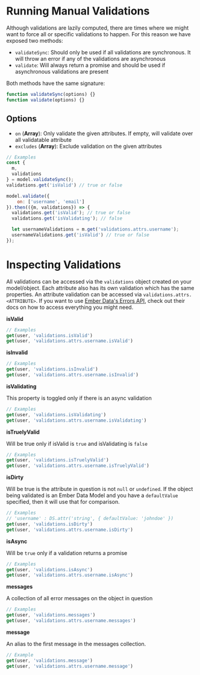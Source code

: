 # Running Manual Validations
Although validations are lazily computed, there are times where we might want to force all or specific validations to happen. For this reason we have exposed two methods:

* `validateSync`: Should only be used if all validations are synchronous. It will throw an error if any of the validations are asynchronous
* `validate`: Will always return a promise and should be used if asynchronous validations are present

Both methods have the same signature:
```javascript
function validateSync(options) {}
function validate(options) {}
```

## Options
* `on` (**Array**): Only validate the given attributes. If empty, will validate over all validatable attribute
* `excludes` (**Array**): Exclude validation on the given attributes

```javascript
// Examples
const {
  m,
  validations
} = model.validateSync();
validations.get('isValid') // true or false

model.validate({
    on: ['username', 'email']
}).then(({m, validations}) => {
  validations.get('isValid'); // true or false
  validations.get('isValidating'); // false

  let usernameValidations = m.get('validations.attrs.username');
  usernameValidations.get('isValid') // true or false
});
```

# Inspecting Validations
All validations can be accessed via the `validations` object created on your model/object. Each attribute also has its own validation which has the same properties. An attribute validation can be accessed via `validations.attrs.<ATTRIBUTE>`. If you want to use [Ember Data's Errors API](http://emberjs.com/api/data/classes/DS.Errors.html), check out their docs on how to access everything you might need.   

**isValid**
```javascript
// Examples
get(user, 'validations.isValid')
get(user, 'validations.attrs.username.isValid')
```

**isInvalid**
```javascript
// Examples
get(user, 'validations.isInvalid')
get(user, 'validations.attrs.username.isInvalid')
```

**isValidating**

This property is toggled only if there is an async validation

```javascript
// Examples
get(user, 'validations.isValidating')
get(user, 'validations.attrs.username.isValidating')
```

**isTruelyValid**

Will be true only if isValid is `true` and isValidating is `false`

```javascript
// Examples
get(user, 'validations.isTruelyValid')
get(user, 'validations.attrs.username.isTruelyValid')
```

**isDirty**

Will be true is the attribute in question is not `null` or `undefined`. If the object being validated is an Ember Data Model and you have a `defaultValue` specified, then it will use that for comparison.

```javascript
// Examples
// 'username' : DS.attr('string', { defaultValue: 'johndoe' })
get(user, 'validations.isDirty')
get(user, 'validations.attrs.username.isDirty')
```

**isAsync**

Will be `true` only if a validation returns a promise

```javascript
// Examples
get(user, 'validations.isAsync')
get(user, 'validations.attrs.username.isAsync')
```

**messages**

A collection of all error messages on the object in question

```javascript
// Examples
get(user, 'validations.messages')
get(user, 'validations.attrs.username.messages')
```

**message**

An alias to the first message in the messages collection.

```javascript
// Example
get(user, 'validations.message')
get(user, 'validations.attrs.username.message')
```
